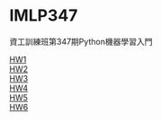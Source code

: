 # IMLP347
資工訓練班第347期Python機器學習入門

[HW1](https://github.com/muzzylexy/IMLP347/blob/master/Unit01/Unit01_Crash%20Course%20on%20Python.ipynb) \
[HW2](https://github.com/muzzylexy/IMLP347/blob/master/Unit02) \
[HW3](https://github.com/muzzylexy/IMLP347/blob/master/Unit03) \
[HW4](https://github.com/muzzylexy/IMLP347/blob/master/Unit04) \
[HW5](https://github.com/muzzylexy/IMLP347/blob/master/Unit05) \
[HW6](https://github.com/muzzylexy/IMLP347/blob/master/Unit06)